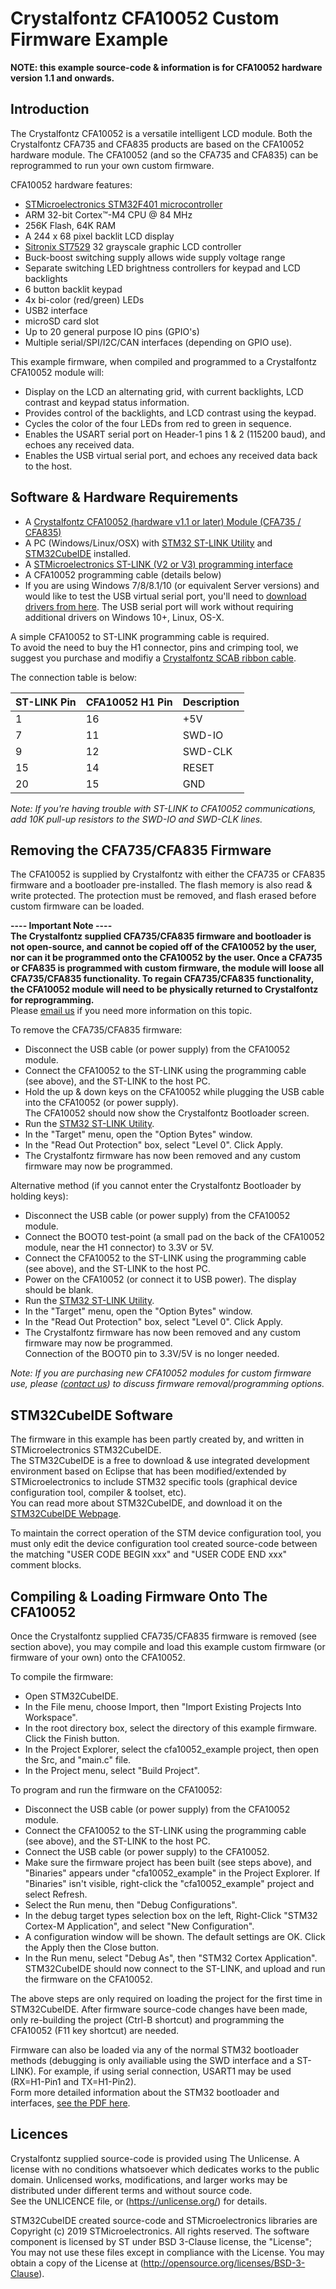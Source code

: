 # Crystalfontz CFA10052 Custom Firmware Example  

**NOTE: this example source-code & information is for CFA10052 hardware version 1.1 and onwards.**  

## Introduction
The Crystalfontz CFA10052 is a versatile intelligent LCD module.
Both the Crystalfontz CFA735 and CFA835 products are based on the CFA10052 hardware module.
The CFA10052 (and so the CFA735 and CFA835) can be reprogrammed to run your own custom firmware. 

CFA10052 hardware features:
  * [STMicroelectronics STM32F401 microcontroller](https://www.st.com/en/microcontrollers-microprocessors/stm32f401rc.html)
  * ARM 32-bit Cortex™-M4 CPU @ 84 MHz
  * 256K Flash, 64K RAM
  * A 244 x 68 pixel backlit LCD display
  * [Sitronix ST7529](https://www.crystalfontz.com/controllers/Sitronix/ST7529/) 32 grayscale graphic LCD controller
  * Buck-boost switching supply allows wide supply voltage range
  * Separate switching LED brightness controllers for keypad and LCD backlights
  * 6 button backlit keypad
  * 4x bi-color (red/green) LEDs
  * USB2 interface
  * microSD card slot
  * Up to 20 general purpose IO pins (GPIO's)
  * Multiple serial/SPI/I2C/CAN interfaces (depending on GPIO use).
  
This example firmware, when compiled and programmed to a Crystalfontz CFA10052 module will:
  * Display on the LCD an alternating grid, with current backlights, LCD contrast and keypad status information.
  * Provides control of the backlights, and LCD contrast using the keypad.
  * Cycles the color of the four LEDs from red to green in sequence.
  * Enables the USART serial port on Header-1 pins 1 & 2 (115200 baud), and echoes any received data.
  * Enables the USB virtual serial port, and echoes any received data back to the host.
  
## Software & Hardware Requirements  
  * A [Crystalfontz CFA10052 (hardware v1.1 or later) Module (CFA735 / CFA835)](https://www.crystalfontz.com/product/cfa835tfk)
  * A PC (Windows/Linux/OSX) with [STM32 ST-LINK Utility](https://www.st.com/en/development-tools/stsw-link004.html) and [STM32CubeIDE](https://www.st.com/en/development-tools/stm32cubeide.html) installed.
  * A [STMicroelectronics ST-LINK (V2 or V3) programming interface](https://www.st.com/en/development-tools/st-link-v2.html)
  * A CFA10052 programming cable (details below)
  * If you are using Windows 7/8/8.1/10 (or equivalent Server versions) and would like to test the USB virtual serial port, you'll need to [download drivers from here](https://www.st.com/en/development-tools/stsw-stm32102.html]). The USB serial port will work without requiring additional drivers on Windows 10+, Linux, OS-X.
  
A simple CFA10052 to ST-LINK programming cable is required.  
To avoid the need to buy the H1 connector, pins and crimping tool, we suggest you purchase and modifiy a [Crystalfontz SCAB ribbon cable](https://www.crystalfontz.com/product/wrexty19-sixteen-pin-ribbon-cable).  

The connection table is below:  
  
ST-LINK Pin | CFA10052 H1 Pin | Description
--- | --- | ----
1 | 16 | +5V
7 | 11 | SWD-IO
9 | 12 | SWD-CLK
15 | 14 | RESET
20 | 15 | GND

*Note: If you're having trouble with ST-LINK to CFA10052 communications, add 10K pull-up resistors to the SWD-IO and SWD-CLK lines.*

## Removing the CFA735/CFA835 Firmware
The CFA10052 is supplied by Crystalfontz with either the CFA735 or CFA835 firmware and a bootloader pre-installed. The flash
memory is also read & write protected. The protection must be removed, and flash erased before custom firmware can be loaded.  

**---- Important Note ----**    
**The Crystalfontz supplied CFA735/CFA835 firmware and bootloader is not open-source, and cannot be copied off of the CFA10052 by the user,
nor can it be programmed onto the CFA10052 by the user. Once a CFA735 or CFA835 is programmed with custom firmware, the module will loose all CFA735/CFA835 functionality.
To regain CFA735/CFA835 functionality, the CFA10052 module will need to be physically returned to Crystalfontz for reprogramming.**  
Please [email us](mailto:support@crystalfontz.com) if you need more information on this topic.  

To remove the CFA735/CFA835 firmware:
  * Disconnect the USB cable (or power supply) from the CFA10052 module.
  * Connect the CFA10052 to the ST-LINK using the programming cable (see above), and the ST-LINK to the host PC.
  * Hold the up & down keys on the CFA10052 while plugging the USB cable into the CFA10052 (or power supply).  
   The CFA10052 should now show the Crystalfontz Bootloader screen.
  * Run the [STM32 ST-LINK Utility](https://www.st.com/en/development-tools/stsw-link004.html).
  * In the "Target" menu, open the "Option Bytes" window.
  * In the "Read Out Protection" box, select "Level 0". Click Apply.
  * The Crystalfontz firmware has now been removed and any custom firmware may now be programmed.  
  
Alternative method (if you cannot enter the Crystalfontz Bootloader by holding keys):  
  * Disconnect the USB cable (or power supply) from the CFA10052 module.
  * Connect the BOOT0 test-point (a small pad on the back of the CFA10052 module, near the H1 connector) to 3.3V or 5V.
  * Connect the CFA10052 to the ST-LINK using the programming cable (see above), and the ST-LINK to the host PC.
  * Power on the CFA10052 (or connect it to USB power). The display should be blank.
  * Run the [STM32 ST-LINK Utility](https://www.st.com/en/development-tools/stsw-link004.html).
  * In the "Target" menu, open the "Option Bytes" window.
  * In the "Read Out Protection" box, select "Level 0". Click Apply.
  * The Crystalfontz firmware has now been removed and any custom firmware may now be programmed.  
   Connection of the BOOT0 pin to 3.3V/5V is no longer needed.
   
*Note: If you are purchasing new CFA10052 modules for custom firmware use, please ([contact us](mailto:support@crystalfontz.com)) to discuss firmware removal/programming options.*  

## STM32CubeIDE Software
The firmware in this example has been partly created by, and written in STMicroelectronics STM32CubeIDE.  
The STM32CubeIDE is a free to download & use integrated development environment based on Eclipse that
has been modified/extended by STMicroelectronics to include STM32 specific tools
(graphical device configuration tool, compiler & toolset, etc).  
You can read more about STM32CubeIDE, and download it on the 
[STM32CubeIDE Webpage](https://www.st.com/en/development-tools/stm32cubeide.html).    

To maintain the correct operation of the STM device configuration tool, you must only edit
the device configuration tool created source-code between the matching "USER CODE BEGIN xxx" and
"USER CODE END xxx" comment blocks.  

## Compiling & Loading Firmware Onto The CFA10052  
Once the Crystalfontz supplied CFA735/CFA835 firmware is removed (see section above), you may compile and load
this example custom firmware (or firmware of your own) onto the CFA10052.

To compile the firmware:
  * Open STM32CubeIDE.
  * In the File menu, choose Import, then "Import Existing Projects Into Workspace".
  * In the root directory box, select the directory of this example firmware. Click the Finish button.
  * In the Project Explorer, select the cfa10052_example project, then open the Src, and "main.c" file.
  * In the Project menu, select "Build Project".
  
To program and run the firmware on the CFA10052:
  * Disconnect the USB cable (or power supply) from the CFA10052 module.
  * Connect the CFA10052 to the ST-LINK using the programming cable (see above), and the ST-LINK to the host PC.
  * Connect the USB cable (or power supply) to the CFA10052.
  * Make sure the firmware project has been built (see steps above), and "Binaries" appears under "cfa10052_example" in the Project Explorer.
    If "Binaries" isn't visible, right-click the "cfa10052_example" project and select Refresh.
  * Select the Run menu, then "Debug Configurations".
  * In the debug target types selection box on the left, Right-Click "STM32 Cortex-M Application", and select "New Configuration".
  * A configuration window will be shown. The default settings are OK. Click the Apply then the Close button.
  * In the Run menu, select "Debug As", then "STM32 Cortex Application".  
    STM32CubeIDE should now connect to the ST-LINK, and upload and run the firmware on the CFA10052.
  
The above steps are only required on loading the project for the first time in STM32CubeIDE. After firmware source-code changes
have been made, only re-building the project (Ctrl-B shortcut) and programming the CFA10052 (F11 key shortcut) are needed.

Firmware can also be loaded via any of the normal STM32 bootloader methods (debugging is only availiable using the SWD interface
and a ST-LINK). For example, if using serial connection, USART1 may be used (RX=H1-Pin1 and TX=H1-Pin2).  
Form more detailed information about the STM32 bootloader and interfaces, [see the PDF here](https://www.st.com/resource/en/application_note/cd00167594.pdf).

## Licences
Crystalfontz supplied source-code is provided using The Unlicense.
A license with no conditions whatsoever which dedicates works to the public domain. Unlicensed works, modifications, and larger works may be distributed under different terms and without source code.  
See the UNLICENCE file, or (https://unlicense.org/) for details.

STM32CubeIDE created source-code and STMicroelectronics libraries are Copyright (c) 2019 STMicroelectronics.
All rights reserved. The software component is licensed by ST under BSD 3-Clause license, the "License";
You may not use these files except in compliance with the License. You may obtain a copy of the License at (http://opensource.org/licenses/BSD-3-Clause).
